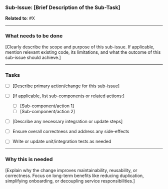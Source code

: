 ### Sub-Issue: \[Brief Description of the Sub-Task]

**Related to**: #X

---

### What needs to be done

\[Clearly describe the scope and purpose of this sub-issue. If applicable, mention relevant existing code, its limitations, and what the outcome of this sub-issue should achieve.]

---

### Tasks

* [ ] [Describe primary action/change for this sub-issue]
* [ ] [If applicable, list sub-components or related actions:]

  * [ ] [Sub-component/action 1]
  * [ ] [Sub-component/action 2]
* [ ] [Describe any necessary integration or update steps]
* [ ] Ensure overall correctness and address any side-effects
* [ ] Write or update unit/integration tests as needed

---

### Why this is needed

\[Explain why the change improves maintainability, reusability, or correctness. Focus on long-term benefits like reducing duplication, simplifying onboarding, or decoupling service responsibilities.]
